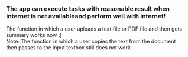﻿### The app  can execute tasks with reasonable result when internet is not availableand perform well with internet!<br />
The function in which  a user uploads a text file or PDF file and then gets summary works now :)<br />
Note: The function in which a user copies the text from the document<br />
then passes to the  input textbox still does not work.